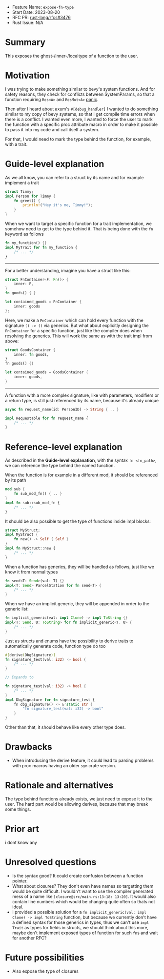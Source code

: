 - Feature Name: `expose-fn-type`
- Start Date: 2023-08-20
- RFC PR: [rust-lang/rfcs#3476](https://github.com/rust-lang/rfcs/pull/3476)
- Rust Issue: N/A

# Summary
[summary]: #summary

This exposes the ghost-/inner-/localtype of a function to the user.

# Motivation
[motivation]: #motivation

I was trying to make something similar to bevy's system functions. And for safety reasons, they check for conflicts between SystemParams, so that a function requiring `Res<A>` and `ResMut<A>` [panic](https://github.com/bevyengine/bevy/blob/main/crates/bevy_ecs/src/system/system_param.rs#L421).

Then after I heard about axum's [`#[debug_handler]`](https://docs.rs/axum/latest/axum/attr.debug_handler.html) I wanted to do something similar to my copy of bevy systems, so that I get compile time errors when there is a conflict. I wanted even more, I wanted to force the user to mark the function with a specific proc attribute macro in order to make it possible to pass it into my code and call itself a system.

For that, I would need to mark the type behind the function, for example, with a trait.

# Guide-level explanation
[guide-level-explanation]: #guide-level-explanation

As we all know, you can refer to a struct by its name and for example implement a trait
```rust
struct Timmy;
impl Person for Timmy {
    fn greet() {
        println!("Hey it's me, Timmy!");
    }
}
```
When we want to target a specific function for a trait implementation, we somehow need to get to the type behind it. That is being done with the `fn` keyword as follows
```rust
fn my_function() {}
impl MyTrait for fn my_function {
    /* ... */
}
```
---
For a better understanding, imagine you have a struct like this:
```rust
struct FnContainer<F: Fn()> {
    inner: F,
}
fn goods() { }

let contained_goods = FnContainer {
    inner: goods
};
```
Here, we make a `FnContainer` which can hold every function with the signature `() -> ()` via generics.
But what about explicitly designing the `FnContainer` for a specific function, just like the compiler does when resolving the generics. This will work the same as with the trait impl from above:
```rust
struct GoodsContainer {
    inner: fn goods,
}
fn goods() {}

let contained_goods = GoodsContainer {
    inner: goods,
}
```
---
A function with a more complex signature, like with parameters, modifiers or a return type, is still just referenced by its name, because it's already unique
```rust
async fn request_name(id: PersonID) -> String { .. }

impl Requestable for fn request_name {
    /* ... */
}
```

# Reference-level explanation
[reference-level-explanation]: #reference-level-explanation

As described in the **Guide-level explanation**, with the syntax `fn <fn_path>`, we can reference the type behind the named function.

When the function is for example in a different mod, it should be referenced by its path
```rust
mod sub {
    fn sub_mod_fn() { .. }
}
impl fn sub::sub_mod_fn {
    /* ... */
}
```

It should be also possible to get the type of functions inside impl blocks:

```rust
struct MyStruct;
impl MyStruct {
    fn new() -> Self { Self }
}
impl fn MyStruct::new {
    /* ... */
}
```

When a function has generics, they will be handled as follows, just like we know it from normal types
```rust
fn send<T: Send>(val: T) {}
impl<T: Send> ParcelStation for fn send<T> {
    /* ... */
}
```

When we have an implicit generic, they will be appended in order to the generic list:
```rust
fn implicit_generic(val: impl Clone) -> impl ToString {}
impl<T: Send, U: ToString> for fn implicit_generic<T, U> {
    /* ... */
}
```

Just as structs and enums have the possibility to derive traits to automatically generate code, function type do too

```rust
#[derive(DbgSignature)]
fn signature_test(val: i32) -> bool {
    /* ... */
}

// Expands to

fn signature_test(val: i32) -> bool {
    /* ... */
}
impl DbgSignature for fn signature_test {
    fn dbg_signature() -> &'static str {
        "fn signature_test(val: i32) -> bool"
    }
}
```

Other than that, it should behave like every other type does.

# Drawbacks
[drawbacks]: #drawbacks

- When introducing the derive feature, it could lead to parsing problems with proc macros having an older `syn` crate version.

# Rationale and alternatives
[rationale-and-alternatives]: #rationale-and-alternatives

The type behind functions already exists, we just need to expose it to the user.
The hard part would be allowing derives, because that may break some things.

# Prior art
[prior-art]: #prior-art

i dont know any

# Unresolved questions
[unresolved-questions]: #unresolved-questions

- Is the syntax good? It could create confusion between a function pointer.
- What about closures? They don't even have names so targetting them would be quite difficult. I wouldn't want to use the compiler generated mess of a name like `[closure@src/main.rs:13:18: 13:20]`. It would also contain line numbers which would be changing quite often so thats not ideal.
- I provided a possible solution for a `fn implicit_generic(val: impl Clone) -> impl ToString` function, but because we currently don't have a defined syntax for those generics in types, thus we can't use `impl Trait` as types for fields in structs, we should think about this more, maybe don't implement exposed types of function for such `fn`s and wait for another RFC?

# Future possibilities
[future-possibilities]: #future-possibilities

- Also expose the type of closures
